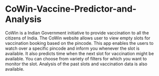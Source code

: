# CoWin-Vaccine-Predictor-and-Analysis
CoWin is a Indian Government initiative to provide vaccination to all the citizens of India. The CoWin website allows user to view empty slots for vaccination booking based on the pincode. This app enables the users to watch over a specific pincode and inform you whenever the slot is available. It also predicts time when the next slot for vaccination might be available. You can choose from variety of filters for which you want to monitor the slot. Analysis of the past slots and vaccination data is also available.
